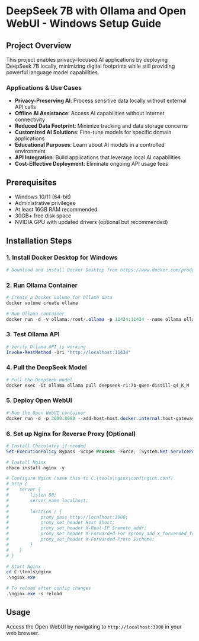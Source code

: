 # DeepSeek 7B with Ollama and Open WebUI - Windows Setup Guide

## Project Overview

This project enables privacy-focused AI applications by deploying DeepSeek 7B locally, minimizing digital footprints while still providing powerful language model capabilities.

### Applications & Use Cases

- **Privacy-Preserving AI**: Process sensitive data locally without external API calls
- **Offline AI Assistance**: Access AI capabilities without internet connectivity
- **Reduced Data Footprint**: Minimize tracking and data storage concerns
- **Customized AI Solutions**: Fine-tune models for specific domain applications
- **Educational Purposes**: Learn about AI models in a controlled environment
- **API Integration**: Build applications that leverage local AI capabilities
- **Cost-Effective Deployment**: Eliminate ongoing API usage fees

## Prerequisites

- Windows 10/11 (64-bit)
- Administrative privileges
- At least 16GB RAM recommended
- 30GB+ free disk space
- NVIDIA GPU with updated drivers (optional but recommended)

## Installation Steps

### 1. Install Docker Desktop for Windows

```powershell
# Download and install Docker Desktop from https://www.docker.com/products/docker-desktop/
```

### 2. Run Ollama Container

```powershell
# Create a Docker volume for Ollama data
docker volume create ollama

# Run Ollama container
docker run -d -v ollama:/root/.ollama -p 11434:11434 --name ollama ollama/ollama
```

### 3. Test Ollama API

```powershell
# Verify Ollama API is working
Invoke-RestMethod -Uri "http://localhost:11434"
```

### 4. Pull the DeepSeek Model

```powershell
# Pull the DeepSeek model
docker exec -it ollama ollama pull deepseek-r1:7b-qwen-distill-q4_K_M
```

### 5. Deploy Open WebUI

```powershell
# Run the Open WebUI container
docker run -d -p 3000:8080 --add-host=host.docker.internal:host-gateway -v ollama-webui:/app/backend/data --name ollama-webui ghcr.io/ollama-webui/ollama-webui:main
```

### 6. Set up Nginx for Reverse Proxy (Optional)

```powershell
# Install Chocolatey if needed
Set-ExecutionPolicy Bypass -Scope Process -Force; [System.Net.ServicePointManager]::SecurityProtocol = [System.Net.ServicePointManager]::SecurityProtocol -bor 3072; iex ((New-Object System.Net.WebClient).DownloadString('https://community.chocolatey.org/install.ps1'))

# Install Nginx
choco install nginx -y

# Configure Nginx (save this to C:\tools\nginx\conf\nginx.conf)
# http {
#    server {
#        listen 80;
#        server_name localhost;
#
#        location / {
#            proxy_pass http://localhost:3000;
#            proxy_set_header Host $host;
#            proxy_set_header X-Real-IP $remote_addr;
#            proxy_set_header X-Forwarded-For $proxy_add_x_forwarded_for;
#            proxy_set_header X-Forwarded-Proto $scheme;
#        }
#    }
# }

# Start Nginx
cd C:\tools\nginx
.\nginx.exe

# To reload after config changes
.\nginx.exe -s reload
```

## Usage

Access the Open WebUI by navigating to `http://localhost:3000` in your web browser.
